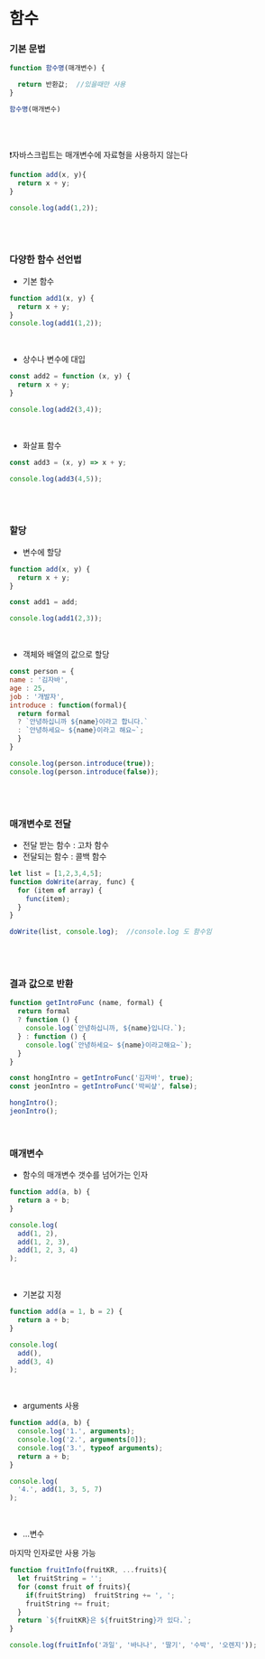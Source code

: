 # 함수
### 기본 문법
``` javascript
function 함수명(매개변수) {

  return 반환값;  //있을때만 사용
}

함수명(매개변수)
```

<br/>
<br/>


❗자바스크립트는 매개변수에 자료형을 사용하지 않는다
``` javascript
function add(x, y){
  return x + y;
}

console.log(add(1,2));
```

<br/>
<br/>


### 다양한 함수 선언법
- 기본 함수
``` javascript
function add1(x, y) {
  return x + y;
}
console.log(add1(1,2));
```

<br/>

- 상수나 변수에 대입
``` javascript
const add2 = function (x, y) {
  return x + y;
}

console.log(add2(3,4));
```

<br/>

- 화살표 함수
``` javascript
const add3 = (x, y) => x + y;

console.log(add3(4,5));
```

<br/>
<br/>


### 할당
- 변수에 할당
``` javascript
function add(x, y) {
  return x + y;
}

const add1 = add;

console.log(add1(2,3));
```

<br/>

- 객체와 배열의 값으로 할당
``` javascript
const person = {
name : '김자바',
age : 25,
job : '개발자',
introduce : function(formal){
  return formal
  ? `안녕하십니까 ${name}이라고 합니다.`
  : `안녕하세요~ ${name}이라고 해요~`;
  }
}

console.log(person.introduce(true));
console.log(person.introduce(false));
```

<br/>
<br/>


### 매개변수로 전달
- 전달 받는 함수 : 고차 함수
- 전달되는 함수 : 콜백 함수

``` javascript
let list = [1,2,3,4,5];
function doWrite(array, func) {
  for (item of array) {
    func(item);
  }
}

doWrite(list, console.log);  //console.log 도 함수임
```

<br/>
<br/>


### 결과 값으로 반환
``` javascript
function getIntroFunc (name, formal) {
  return formal
  ? function () {
    console.log(`안녕하십니까, ${name}입니다.`);
  } : function () {
    console.log(`안녕하세요~ ${name}이라고해요~`);
  }
}

const hongIntro = getIntroFunc('김자바', true);
const jeonIntro = getIntroFunc('박씨샾', false);

hongIntro();
jeonIntro();
```

<br/>

### 매개변수
- 함수의 매개변수 갯수를 넘어가는 인자
``` javascript
function add(a, b) {
  return a + b;
}

console.log(
  add(1, 2),
  add(1, 2, 3),
  add(1, 2, 3, 4)
);
```

<br/>

- 기본값 지정
``` javascript
function add(a = 1, b = 2) {
  return a + b;
}

console.log(
  add(),
  add(3, 4)
);
```

<br/>

- arguments 사용
``` javascript
function add(a, b) {
  console.log('1.', arguments);
  console.log('2.', arguments[0]);
  console.log('3.', typeof arguments);
  return a + b;
}

console.log(
  '4.', add(1, 3, 5, 7)
);
```

<br/>

- ...변수
  
마지막 인자로만 사용 가능
``` javascript
function fruitInfo(fruitKR, ...fruits){
  let fruitString = '';
  for (const fruit of fruits){
    if(fruitString)  fruitString += ', ';
    fruitString += fruit;
  }
  return `${fruitKR}은 ${fruitString}가 있다.`;
}

console.log(fruitInfo('과일', '바나나', '딸기', '수박', '오렌지'));
```

